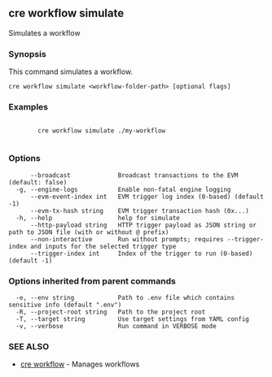 ## cre workflow simulate

Simulates a workflow

### Synopsis

This command simulates a workflow.

```
cre workflow simulate <workflow-folder-path> [optional flags]
```

### Examples

```

		cre workflow simulate ./my-workflow
		
```

### Options

```
      --broadcast             Broadcast transactions to the EVM (default: false)
  -g, --engine-logs           Enable non-fatal engine logging
      --evm-event-index int   EVM trigger log index (0-based) (default -1)
      --evm-tx-hash string    EVM trigger transaction hash (0x...)
  -h, --help                  help for simulate
      --http-payload string   HTTP trigger payload as JSON string or path to JSON file (with or without @ prefix)
      --non-interactive       Run without prompts; requires --trigger-index and inputs for the selected trigger type
      --trigger-index int     Index of the trigger to run (0-based) (default -1)
```

### Options inherited from parent commands

```
  -e, --env string            Path to .env file which contains sensitive info (default ".env")
  -R, --project-root string   Path to the project root
  -T, --target string         Use target settings from YAML config
  -v, --verbose               Run command in VERBOSE mode
```

### SEE ALSO

* [cre workflow](cre_workflow.md)	 - Manages workflows

